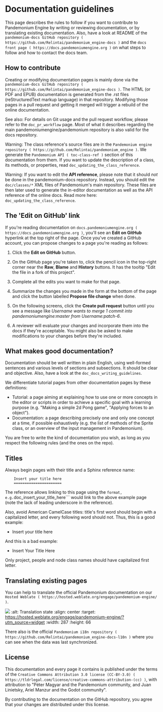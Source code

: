 

Documentation guidelines
========================

This page describes the rules to follow if you want to contribute to Pandemonium
Engine by writing or reviewing documentation, or by translating existing
documentation. Also, have a look at README of the
`pandemonium-docs GitHub repository ( https://github.com/Relintai/pandemonium_engine-docs )`
and the `docs front page ( https://docs.pandemoniumengine.org )`
on what steps to follow and how to contact the docs team.

How to contribute
-----------------

Creating or modifying documentation pages is mainly done via the
`pandemonium-docs GitHub repository ( https://github.com/Relintai/pandemonium_engine-docs )`.
The HTML (or PDF and EPUB) documentation is generated from the .rst files
(reStructuredText markup language) in that repository. Modifying those pages
in a pull request and getting it merged will trigger a rebuild of the online
documentation.

See also:
 For details on Git usage and the pull request workflow, please
             refer to the `doc_pr_workflow` page. Most of what it
             describes regarding the main pandemoniumengine/pandemonium repository is
             also valid for the docs repository.

Warning:
 The class reference's source files are in the `Pandemonium engine repository
             ( https://github.com/Relintai/pandemonium_engine )`. We generate the `Pandemonium API
             ( toc-class-ref )` section of this documentation from them. If you want to update the
             description of a class, its methods, or properties, read
             `doc_updating_the_class_reference`.

Warning:
 If you want to edit the **API reference**, please note that it
             should *not* be done in the pandemonium-docs repository. Instead, you
             should edit the `doc/classes/*` XML files of Pandemonium's
             main repository. These files are then later used to generate the
             in-editor documentation as well as the API reference of the
             online docs. Read more here: `doc_updating_the_class_reference`.

The 'Edit on GitHub' link
-------------------------

If you're reading documentation on `docs.pandemoniumengine.org ( https://docs.pandemoniumengine.org )`,
you'll see an **Edit on GitHub** hyperlink at the top right of the page.
Once you've created a GitHub account, you can propose changes to a page you're
reading as follows:

1. Click the **Edit on GitHub** button.

2. On the GitHub page you're taken to, click the pencil icon in the top-right
   corner near the **Raw**, **Blame** and **History** buttons. It has the tooltip
   "Edit the file in a fork of this project".

3. Complete all the edits you want to make for that page.

4. Summarize the changes you made in the form at the bottom of the page and
   click the button labelled **Propose file change** when done.

5. On the following screens, click the **Create pull request** button until you
   see a message like *Username wants to merge 1 commit into
   pandemoniumengine:master from Username:patch-6*.

6. A reviewer will evaluate your changes and incorporate them into the docs if
   they're acceptable. You might also be asked to make
   modifications to your changes before they're included.

What makes good documentation?
------------------------------

Documentation should be well written in plain English, using well-formed
sentences and various levels of sections and subsections. It should be clear
and objective. Also, have a look at the `doc_docs_writing_guidelines`.

We differentiate tutorial pages from other documentation pages by these
definitions:

-  Tutorial: a page aiming at explaining how to use one or more concepts in
   the editor or scripts in order to achieve a specific goal with a learning
   purpose (e.g. "Making a simple 2d Pong game", "Applying forces to an
   object").
-  Documentation: a page describing precisely one and only one concept at a
   time, if possible exhaustively (e.g. the list of methods of the
   Sprite class, or an overview of the input management in Pandemonium).

You are free to write the kind of documentation you wish, as long as you
respect the following rules (and the ones on the repo).

Titles
------

Always begin pages with their title and a Sphinx reference name:

```
    Insert your title here
    ======================
```

The reference allows linking to this page using the ``` format, e.g.
```doc_insert_your_title_here``` would link to the above example page
(note the lack of leading underscore in the reference).

Also, avoid American CamelCase titles: title's first word should begin
with a capitalized letter, and every following word should not. Thus,
this is a good example:

-  Insert your title here

And this is a bad example:

-  Insert Your Title Here

Only project, people and node class names should have capitalized first
letter.

Translating existing pages
--------------------------

You can help to translate the official Pandemonium documentation on our `Hosted Weblate ( https://hosted.weblate.org/engage/pandemonium-engine/ )`.

![](https://hosted.weblate.org/widgets/pandemonium-engine/-/pandemonium-docs/287x66-white.png)
    :alt: Translation state
    :align: center
    :target: https://hosted.weblate.org/engage/pandemonium-engine/?utm_source=widget
    :width: 287
    :height: 66

There also is the official
`Pandemonium i18n repository ( https://github.com/Relintai/pandemonium_engine-docs-l10n )`
where you can see when the data was last synchronized.

License
-------

This documentation and every page it contains is published under the terms of
the `Creative Commons Attribution 3.0 license (CC-BY-3.0) ( https://tldrlegal.com/license/creative-commons-attribution-(cc) )`, with attribution to "Péter Magyar and the Pandemonium community, and Juan Linietsky, Ariel Manzur and the Godot community".

By contributing to the documentation on the GitHub repository, you agree that
your changes are distributed under this license.
